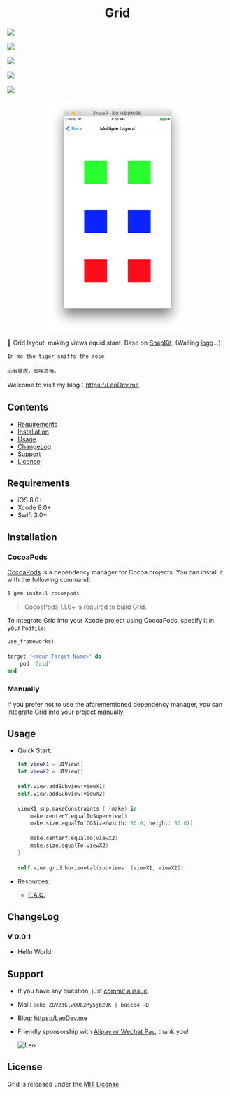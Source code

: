 <H1 align="center">Grid</H1>

<p align="center">

<a href="https://travis-ci.org/iTofu/Grid"><img src="https://img.shields.io/travis/iTofu/Grid.svg?style=flat"></a>

<a href="http://cocoadocs.org/docsets/Gri"><img src="https://img.shields.io/cocoapods/v/Grid.svg"></a>

<a href="https://raw.githubusercontent.com/iTofu/Grid/master/LICENSE"><img src="https://img.shields.io/cocoapods/l/Grid.svg"></a>

<a href="http://cocoadocs.org/docsets/Grid"><img src="https://img.shields.io/cocoapods/p/Grid.svg"></a>

<a href="https://LeoDev.me"><img src="https://img.shields.io/badge/blog-LeoDev.me-brightgreen.svg"></a>

</p>

<p align="center">

<img src="https://raw.githubusercontent.com/iTofu/Grid/master/DemoImages/GirdDemo.png" alt="Gird" title="Gird" width="320"/>

🏁 Grid layout, making views equidistant. Base on [SnapKit](https://github.com/SnapKit/SnapKit). (Waiting [logo](mailto:leodaxia@gmail.com)...)

</p>

```
In me the tiger sniffs the rose.

心有猛虎，细嗅蔷薇。
```

Welcome to visit my blog：https://LeoDev.me



## Contents

* [Requirements](https://github.com/iTofu/Grid#requirements)
* [Installation](https://github.com/iTofu/Grid#installation)
* [Usage](https://github.com/iTofu/Grid#usage)
* [ChangeLog](https://github.com/iTofu/Grid#changelog)
* [Support](https://github.com/iTofu/Grid#support)
* [License](https://github.com/iTofu/Grid#license)



## Requirements

* iOS 8.0+
* Xcode 8.0+
* Swift 3.0+



## Installation

### CocoaPods

[CocoaPods](http://cocoapods.org) is a dependency manager for Cocoa projects. You can install it with the following command:

```bash
$ gem install cocoapods
```

> CocoaPods 1.1.0+ is required to build Grid.

To integrate Grid into your Xcode project using CocoaPods, specify it in your `Podfile`:

```ruby
use_frameworks!

target '<Your Target Name>' do
    pod 'Grid'
end
```

### Manually

If you prefer not to use the aforementioned dependency manager, you can integrate Grid into your project manually.



## Usage

* Quick Start:

  ```swift
  let viewX1 = UIView()
  let viewX2 = UIView()

  self.view.addSubview(viewX1)
  self.view.addSubview(viewX2)

  viewX1.snp.makeConstraints { (make) in
      make.centerY.equalToSuperview()
      make.size.equalTo(CGSize(width: 80.0, height: 80.0))
    
      make.centerY.equalTo(viewX2)
      make.size.equalTo(viewX2)
  }

  self.view.grid.horizontal(subviews: [viewX1, viewX2])
  ```

* Resources:

  * [F.A.Q.](https://github.com/iTofu/Grid/issues?q=)



## ChangeLog

### V 0.0.1

* Hello World!



## Support

* If you have any question, just [commit a issue](https://github.com/iTofu/Grid/issues/new).

* Mail: `echo ZGV2dGlwQDE2My5jb20K | base64 -D`

* Blog: https://LeoDev.me

* Friendly sponsorship with [Alipay or Wechat Pay](https://cdnqiniu.leodev.me/paid_to_leo.png), thank you!

  ![Leo](https://cdnqiniu.leodev.me/paid_to_leo.png)


## License

Grid is released under the [MIT License](https://github.com/iTofu/Grid/blob/master/LICENSE).

